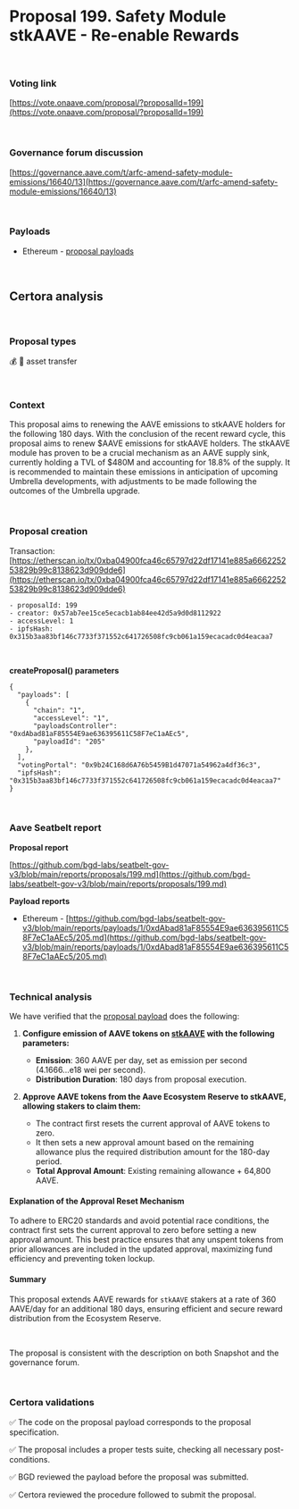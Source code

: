 # Proposal 199. Safety Module stkAAVE - Re-enable Rewards


<br>

### Voting link

[https://vote.onaave.com/proposal/?proposalId=199](https://vote.onaave.com/proposal/?proposalId=199)

<br>

### Governance forum discussion

[https://governance.aave.com/t/arfc-amend-safety-module-emissions/16640/13](https://governance.aave.com/t/arfc-amend-safety-module-emissions/16640/13)

<br>

### Payloads

* Ethereum - [proposal payloads](https://etherscan.io/address/0x477307bC08a7BBDbAD2C932B4B77eE96dd2d5B5b#code)

<br>

## Certora analysis

<br>

### Proposal types

:moneybag: :receipt: asset transfer

<br>

### Context

This proposal aims to renewing the AAVE emissions to stkAAVE holders for the following 180 days.
With the conclusion of the recent reward cycle, this proposal aims to renew $AAVE emissions for stkAAVE holders. The stkAAVE module has proven to be a crucial mechanism as an AAVE supply sink, currently holding a TVL of $480M and accounting for 18.8% of the supply.
It is recommended to maintain these emissions in anticipation of upcoming Umbrella developments, with adjustments to be made following the outcomes of the Umbrella upgrade.

<br>

### Proposal creation

Transaction: [https://etherscan.io/tx/0xba04900fca46c65797d22df17141e885a666225253829b99c8138623d909dde6](https://etherscan.io/tx/0xba04900fca46c65797d22df17141e885a666225253829b99c8138623d909dde6)

```
- proposalId: 199
- creator: 0x57ab7ee15ce5ecacb1ab84ee42d5a9d0d8112922
- accessLevel: 1
- ipfsHash: 0x315b3aa83bf146c7733f371552c641726508fc9cb061a159ecacadc0d4eacaa7
```

<br>

**createProposal() parameters**

```
{
  "payloads": [ 
    { 
      "chain": "1", 
      "accessLevel": "1", 
      "payloadsController": "0xdAbad81aF85554E9ae636395611C58F7eC1aAEc5", 
      "payloadId": "205" 
    }, 
  ], 
  "votingPortal": "0x9b24C168d6A76b5459B1d47071a54962a4df36c3", 
  "ipfsHash": "0x315b3aa83bf146c7733f371552c641726508fc9cb061a159ecacadc0d4eacaa7" 
}
```

<br>

### Aave Seatbelt report

**Proposal report**

[https://github.com/bgd-labs/seatbelt-gov-v3/blob/main/reports/proposals/199.md](https://github.com/bgd-labs/seatbelt-gov-v3/blob/main/reports/proposals/199.md)

**Payload reports**

* Ethereum - [https://github.com/bgd-labs/seatbelt-gov-v3/blob/main/reports/payloads/1/0xdAbad81aF85554E9ae636395611C58F7eC1aAEc5/205.md](https://github.com/bgd-labs/seatbelt-gov-v3/blob/main/reports/payloads/1/0xdAbad81aF85554E9ae636395611C58F7eC1aAEc5/205.md)

<br>

### Technical analysis

We have verified that the [proposal payload](https://etherscan.io/address/0x477307bC08a7BBDbAD2C932B4B77eE96dd2d5B5b) does the following:

1. **Configure emission of AAVE tokens on [stkAAVE](https://etherscan.io/address/0x4da27a545c0c5B758a6BA100e3a049001de870f5) with the following parameters:**
   - **Emission**: 360 AAVE per day, set as emission per second (4.1666...e18 wei per second).
   - **Distribution Duration**: 180 days from proposal execution.

2. **Approve AAVE tokens from the Aave Ecosystem Reserve to stkAAVE, allowing stakers to claim them:**
   - The contract first resets the current approval of AAVE tokens to zero.
   - It then sets a new approval amount based on the remaining allowance plus the required distribution amount for the 180-day period.
   - **Total Approval Amount**: Existing remaining allowance + 64,800 AAVE.

#### Explanation of the Approval Reset Mechanism

To adhere to ERC20 standards and avoid potential race conditions, the contract first sets the current approval to zero before setting a new approval amount. This best practice ensures that any unspent tokens from prior allowances are included in the updated approval, maximizing fund efficiency and preventing token lockup.

#### Summary

This proposal extends AAVE rewards for `stkAAVE` stakers at a rate of 360 AAVE/day for an additional 180 days, ensuring efficient and secure reward distribution from the Ecosystem Reserve.

<br>

The proposal is consistent with the description on both Snapshot and the governance forum.

<br>

### Certora validations

:white_check_mark: The code on the proposal payload corresponds to the proposal specification.

:white_check_mark: The proposal includes a proper tests suite, checking all necessary post-conditions.

:white_check_mark: BGD reviewed the payload before the proposal was submitted.

:white_check_mark: Certora reviewed the procedure followed to submit the proposal.

